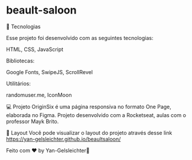 # beault-saloon

🚀 Tecnologias

Esse projeto foi desenvolvido com as seguintes tecnologias:

HTML,
CSS,
JavaScript


Bibliotecas:

Google Fonts,
SwipeJS,
ScrollRevel


Utilitários:

randomuser.me,
IconMoon

💻 Projeto
OriginSix é uma página responsiva no formato One Page, elaborada no Figma. Projeto desenvolvido com a Rocketseat, aulas com o professor  Mayk Brito.

🔖 Layout
Você pode visualizar o layout do projeto através desse link https://yan-gelsleichter.github.io/beaultsaloon/

Feito com ♥ by Yan-Gelsleichter👋
